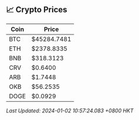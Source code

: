 ## 📈 Crypto Prices

| Coin | Price |
| ---- | ----- |
| BTC | $45284.7481 |
| ETH | $2378.8335 |
| BNB | $318.3123 |
| CRV | $0.6400 |
| ARB | $1.7448 |
| OKB | $56.2535 |
| DOGE | $0.0929 |

_Last Updated: 2024-01-02 10:57:24.083 +0800 HKT_